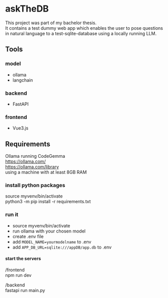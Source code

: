 # askTheDB
This project was part of my bachelor thesis.<br>
It contains a test dummy web app which enables the user to pose questions in natural language to a test-sqlite-database using a locally running LLM.
<br>

## Tools
### model
- ollama
- langchain

### backend
- FastAPI

### frontend 
- Vue3.js

## Requirements
Ollama running CodeGemma<br>
https://ollama.com/<br>
https://ollama.com/library<br>
using a machine with at least 8GB RAM<br>

### install python packages
source myvenv/bin/activate<br>
python3 -m pip install -r requirements.txt

### run it

- source myvenv/bin/activate
- run ollama with your chosen model
- create .env file 
- add ```MODEL_NAME=yourmodelname``` to .env
- add ```APP_DB_URL=sqlite:///appDB/app.db``` to .env 

#### start the servers
/frontend<br>
npm run dev

/backend<br>
fastapi run main.py





